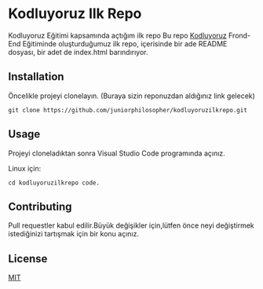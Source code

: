 # Kodluyoruz Ilk Repo
Kodluyoruz Eğitimi kapsamında açtığım ilk repo
Bu repo [Kodluyoruz](https://kodluyoruz.org) Frond-End Eğitiminde oluşturduğumuz ilk repo, içerisinde bir ade README dosyası, bir adet de index.html barındırıyor.



## Installation

Öncelikle projeyi clonelayın. (Buraya sizin reponuzdan aldığınız link gelecek)

` git clone https://github.com/juniorphilosopher/kodluyoruzilkrepo.git                                                                                                                                                                                                                                                                            `

## Usage

Projeyi cloneladıktan sonra Visual Studio Code programında açınız.

Linux için:

` cd kodluyoruzilkrepo
code.                                                                                                                                  `

## Contributing


Pull requestler kabul edilir.Büyük değişikler için,lütfen önce neyi değiştirmek istediğinizi tartışmak için bir konu açınız.

## License

[MIT](https://choosealicense.com/licenses/mit/)


